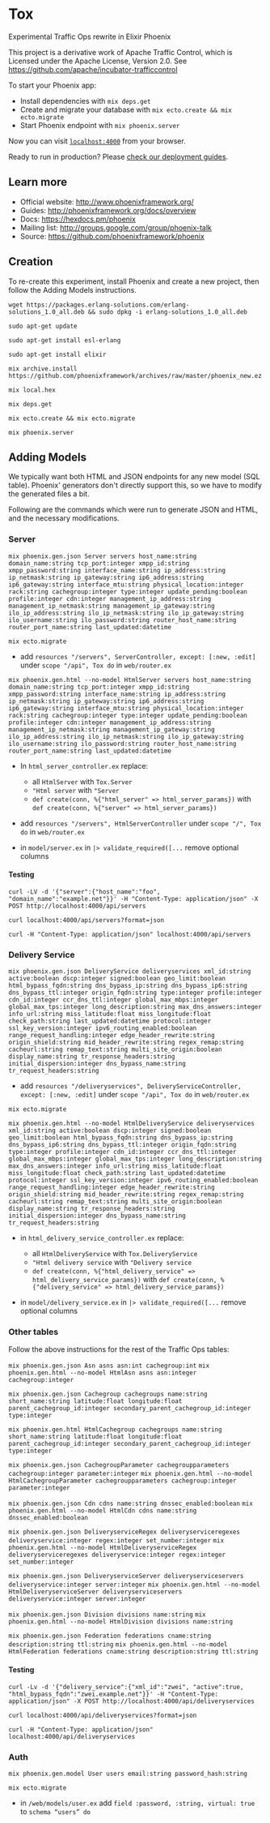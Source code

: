 # Tox

Experimental Traffic Ops rewrite in Elixir Phoenix

This project is a derivative work of Apache Traffic Control, which is Licensed under the Apache License, Version 2.0. See https://github.com/apache/incubator-trafficcontrol

To start your Phoenix app:

  * Install dependencies with `mix deps.get`
  * Create and migrate your database with `mix ecto.create && mix ecto.migrate`
  * Start Phoenix endpoint with `mix phoenix.server`

Now you can visit [`localhost:4000`](http://localhost:4000) from your browser.

Ready to run in production? Please [check our deployment guides](http://www.phoenixframework.org/docs/deployment).

## Learn more

  * Official website: http://www.phoenixframework.org/
  * Guides: http://phoenixframework.org/docs/overview
  * Docs: https://hexdocs.pm/phoenix
  * Mailing list: http://groups.google.com/group/phoenix-talk
  * Source: https://github.com/phoenixframework/phoenix

## Creation

To re-create this experiment, install Phoenix and create a new project, then follow the Adding Models instructions.

`wget https://packages.erlang-solutions.com/erlang-solutions_1.0_all.deb && sudo dpkg -i erlang-solutions_1.0_all.deb`

`sudo apt-get update`

`sudo apt-get install esl-erlang`

`sudo apt-get install elixir`

`mix archive.install https://github.com/phoenixframework/archives/raw/master/phoenix_new.ez`

`mix local.hex`

`mix deps.get`

`mix ecto.create && mix ecto.migrate`

`mix phoenix.server`

## Adding Models

We typically want both HTML and JSON endpoints for any new model (SQL table). Phoenix' generators don't directly support this, so we have to modify the generated files a bit.

Following are the commands which were run to generate JSON and HTML, and the necessary modifications.

### Server

```mix phoenix.gen.json Server servers host_name:string domain_name:string tcp_port:integer xmpp_id:string xmpp_password:string interface_name:string ip_address:string ip_netmask:string ip_gateway:string ip6_address:string ip6_gateway:string interface_mtu:string physical_location:integer rack:string cachegroup:integer type:integer update_pending:boolean profile:integer cdn:integer management_ip_address:string management_ip_netmask:string management_ip_gateway:string ilo_ip_address:string ilo_ip_netmask:string ilo_ip_gateway:string ilo_username:string ilo_password:string router_host_name:string router_port_name:string last_updated:datetime```

`mix ecto.migrate`

* add `resources "/servers", ServerController, except: [:new, :edit]` under `scope "/api", Tox do` in `web/router.ex`

```mix phoenix.gen.html --no-model HtmlServer servers host_name:string domain_name:string tcp_port:integer xmpp_id:string xmpp_password:string interface_name:string ip_address:string ip_netmask:string ip_gateway:string ip6_address:string ip6_gateway:string interface_mtu:string physical_location:integer rack:string cachegroup:integer type:integer update_pending:boolean profile:integer cdn:integer management_ip_address:string management_ip_netmask:string management_ip_gateway:string ilo_ip_address:string ilo_ip_netmask:string ilo_ip_gateway:string ilo_username:string ilo_password:string router_host_name:string router_port_name:string last_updated:datetime```

* In `html_server_controller.ex` replace:
  * all `HtmlServer` with `Tox.Server`
  * `"Html server` with `"Server`
  * `def create(conn, %{"html_server" => html_server_params})` with `def create(conn, %{"server" => html_server_params})`

* add `resources "/servers", HtmlServerController` under `scope "/", Tox do` in `web/router.ex`

* in `model/server.ex` in `|> validate_required([...` remove optional columns

#### Testing

`curl -LV -d '{"server":{"host_name":"foo", "domain_name":"example.net"}}' -H "Content-Type: application/json" -X POST http://localhost:4000/api/servers`

`curl localhost:4000/api/servers?format=json`

`curl -H "Content-Type: application/json" localhost:4000/api/servers`


### Delivery Service

```mix phoenix.gen.json DeliveryService deliveryservices xml_id:string active:boolean dscp:integer signed:boolean geo_limit:boolean html_bypass_fqdn:string dns_bypass_ip:string dns_bypass_ip6:string dns_bypass_ttl:integer origin_fqdn:string type:integer profile:integer cdn_id:integer ccr_dns_ttl:integer global_max_mbps:integer global_max_tps:integer long_description:string max_dns_answers:integer info_url:string miss_latitude:float miss_longitude:float check_path:string last_updated:datetime protocol:integer ssl_key_version:integer ipv6_routing_enabled:boolean range_request_handling:integer edge_header_rewrite:string origin_shield:string mid_header_rewrite:string regex_remap:string cacheurl:string remap_text:string multi_site_origin:boolean display_name:string tr_response_headers:string initial_dispersion:integer dns_bypass_name:string tr_request_headers:string```

* add `resources "/deliveryservices", DeliveryServiceController, except: [:new, :edit]` under `scope "/api", Tox do` in `web/router.ex`

`mix ecto.migrate`

```mix phoenix.gen.html --no-model HtmlDeliveryService deliveryservices xml_id:string active:boolean dscp:integer signed:boolean geo_limit:boolean html_bypass_fqdn:string dns_bypass_ip:string dns_bypass_ip6:string dns_bypass_ttl:integer origin_fqdn:string type:integer profile:integer cdn_id:integer ccr_dns_ttl:integer global_max_mbps:integer global_max_tps:integer long_description:string max_dns_answers:integer info_url:string miss_latitude:float miss_longitude:float check_path:string last_updated:datetime protocol:integer ssl_key_version:integer ipv6_routing_enabled:boolean range_request_handling:integer edge_header_rewrite:string origin_shield:string mid_header_rewrite:string regex_remap:string cacheurl:string remap_text:string multi_site_origin:boolean display_name:string tr_response_headers:string initial_dispersion:integer dns_bypass_name:string tr_request_headers:string```

* in `html_delivery_service_controller.ex` replace:
  * all `HtmlDeliveryService` with `Tox.DeliveryService`
  * `"Html delivery service` with `"Delivery service`
  * `def create(conn, %{"html_delivery_service" => html_delivery_service_params})` with `def create(conn, %{"delivery_service" => html_delivery_service_params})`

* in `model/delivery_service.ex` in `|> validate_required([...` remove optional columns

### Other tables

Follow the above instructions for the rest of the Traffic Ops tables:

`mix phoenix.gen.json Asn asns asn:int cachegroup:int`
`mix phoenix.gen.html --no-model HtmlAsn asns asn:integer cachegroup:integer`

`mix phoenix.gen.json Cachegroup cachegroups name:string short_name:string latitude:float longitude:float parent_cachegroup_id:integer secondary_parent_cachegroup_id:integer type:integer`

`mix phoenix.gen.html HtmlCachegroup cachegroups name:string short_name:string latitude:float longitude:float parent_cachegroup_id:integer secondary_parent_cachegroup_id:integer type:integer`

`mix phoenix.gen.json CachegroupParameter cachegroupparameters cachegroup:integer parameter:integer`
`mix phoenix.gen.html --no-model HtmlCachegroupParameter cachegroupparameters cachegroup:integer parameter:integer`

`mix phoenix.gen.json Cdn cdns name:string dnssec_enabled:boolean`
`mix phoenix.gen.html --no-model HtmlCdn cdns name:string dnssec_enabled:boolean`

`mix phoenix.gen.json DeliveryserviceRegex deliveryserviceregexes deliveryservice:integer regex:integer set_number:integer`
`mix phoenix.gen.html --no-model HtmlDeliveryserviceRegex deliveryserviceregexes deliveryservice:integer regex:integer set_number:integer`

`mix phoenix.gen.json DeliveryserviceServer deliveryserviceservers deliveryservice:integer server:integer`
`mix phoenix.gen.html --no-model HtmlDeliveryserviceServer deliveryserviceservers deliveryservice:integer server:integer`

`mix phoenix.gen.json Division divisions name:string`
`mix phoenix.gen.html --no-model HtmlDivision divisions name:string`

`mix phoenix.gen.json Federation federations cname:string description:string ttl:string`
`mix phoenix.gen.html --no-model HtmlFederation federations cname:string description:string ttl:string`

#### Testing

`curl -Lv -d '{"delivery_service":{"xml_id":"zwei", "active":true, "html_bypass_fqdn":"zwei.example.net"}}' -H "Content-Type: application/json" -X POST http://localhost:4000/api/deliveryservices`

`curl localhost:4000/api/deliveryservices?format=json`

`curl -H "Content-Type: application/json" localhost:4000/api/deliveryservices`

### Auth

`mix phoenix.gen.model User users email:string password_hash:string`

`mix ecto.migrate`

* in `/web/models/user.ex` add `field :password, :string, virtual: true` to `schema “users” do`

